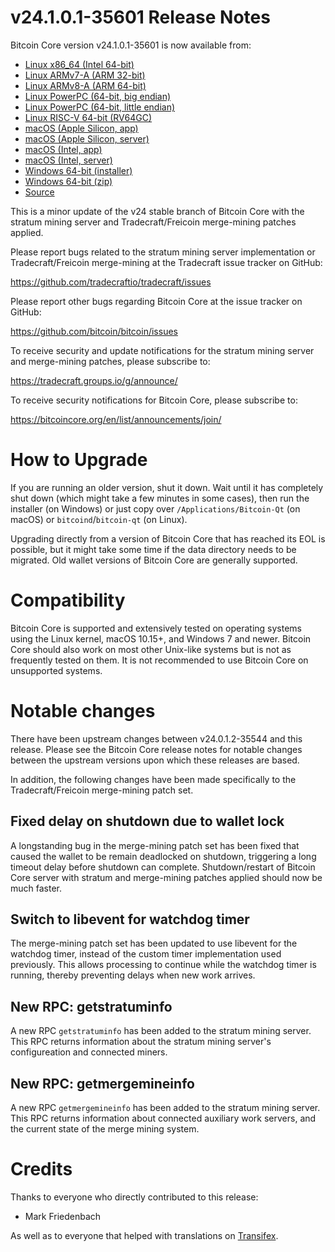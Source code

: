 v24.1.0.1-35601 Release Notes
=============================

Bitcoin Core version v24.1.0.1-35601 is now available from:

  * [Linux x86_64 (Intel 64-bit)](https://s3.amazonaws.com/in.freico.stable/bitcoin-v24.1.0.1-35601-x86_64-linux-gnu.tar.gz)
  * [Linux ARMv7-A (ARM 32-bit)](https://s3.amazonaws.com/in.freico.stable/bitcoin-v24.1.0.1-35601-arm-linux-gnueabihf.tar.gz)
  * [Linux ARMv8-A (ARM 64-bit)](https://s3.amazonaws.com/in.freico.stable/bitcoin-v24.1.0.1-35601-aarch64-linux-gnu.tar.gz)
  * [Linux PowerPC (64-bit, big endian)](https://s3.amazonaws.com/in.freico.stable/bitcoin-v24.1.0.1-35601-powerpc64-linux-gnu.tar.gz)
  * [Linux PowerPC (64-bit, little endian)](https://s3.amazonaws.com/in.freico.stable/bitcoin-v24.1.0.1-35601-powerpc64le-linux-gnu.tar.gz)
  * [Linux RISC-V 64-bit (RV64GC)](https://s3.amazonaws.com/in.freico.stable/bitcoin-v24.1.0.1-35601-riscv64-linux-gnu.tar.gz)
  * [macOS (Apple Silicon, app)](https://s3.amazonaws.com/in.freico.stable/bitcoin-v24.1.0.1-35601-arm64-apple-darwin.dmg)
  * [macOS (Apple Silicon, server)](https://s3.amazonaws.com/in.freico.stable/bitcoin-v24.1.0.1-35601-arm64-apple-darwin.tar.gz)
  * [macOS (Intel, app)](https://s3.amazonaws.com/in.freico.stable/bitcoin-v24.1.0.1-35601-x86_64-apple-darwin.dmg)
  * [macOS (Intel, server)](https://s3.amazonaws.com/in.freico.stable/bitcoin-v24.1.0.1-35601-x86_64-apple-darwin.tar.gz)
  * [Windows 64-bit (installer)](https://s3.amazonaws.com/in.freico.stable/bitcoin-v24.1.0.1-35601-win64-setup.exe)
  * [Windows 64-bit (zip)](https://s3.amazonaws.com/in.freico.stable/bitcoin-v24.1.0.1-35601-win64.zip)
  * [Source](https://github.com/tradecraftio/tradecraft/archive/bitcoin-v24.1.0.1-35601.zip)

This is a minor update of the v24 stable branch of Bitcoin Core with the
stratum mining server and Tradecraft/Freicoin merge-mining patches applied.

Please report bugs related to the stratum mining server implementation or
Tradecraft/Freicoin merge-mining at the Tradecraft issue tracker on GitHub:

  <https://github.com/tradecraftio/tradecraft/issues>

Please report other bugs regarding Bitcoin Core at the issue tracker on GitHub:

  <https://github.com/bitcoin/bitcoin/issues>

To receive security and update notifications for the stratum mining server and
merge-mining patches, please subscribe to:

  <https://tradecraft.groups.io/g/announce/>

To receive security notifications for Bitcoin Core, please subscribe to:

  <https://bitcoincore.org/en/list/announcements/join/>

How to Upgrade
==============

If you are running an older version, shut it down. Wait until it has
completely shut down (which might take a few minutes in some cases), then run
the installer (on Windows) or just copy over `/Applications/Bitcoin-Qt` (on
macOS) or `bitcoind`/`bitcoin-qt` (on Linux).

Upgrading directly from a version of Bitcoin Core that has reached its EOL is
possible, but it might take some time if the data directory needs to be
migrated.  Old wallet versions of Bitcoin Core are generally supported.

Compatibility
=============

Bitcoin Core is supported and extensively tested on operating systems using
the Linux kernel, macOS 10.15+, and Windows 7 and newer.  Bitcoin Core should
also work on most other Unix-like systems but is not as frequently tested on
them. It is not recommended to use Bitcoin Core on unsupported systems.

Notable changes
===============

There have been upstream changes between v24.0.1.2-35544 and this release.
Please see the Bitcoin Core release notes for notable changes between the
upstream versions upon which these releases are based.

In addition, the following changes have been made specifically to the
Tradecraft/Freicoin merge-mining patch set.

Fixed delay on shutdown due to wallet lock
------------------------------------------

A longstanding bug in the merge-mining patch set has been fixed that caused
the wallet to be remain deadlocked on shutdown, triggering a long timeout
delay before shutdown can complete.  Shutdown/restart of Bitcoin Core server
with stratum and merge-mining patches applied should now be much faster.

Switch to libevent for watchdog timer
-------------------------------------

The merge-mining patch set has been updated to use libevent for the watchdog
timer, instead of the custom timer implementation used previously.  This
allows processing to continue while the watchdog timer is running, thereby
preventing delays when new work arrives.

New RPC: getstratuminfo
-----------------------

A new RPC `getstratuminfo` has been added to the stratum mining server.  This
RPC returns information about the stratum mining server's configureation and
connected miners.

New RPC: getmergemineinfo
-------------------------

A new RPC `getmergemineinfo` has been added to the stratum mining server.
This RPC returns information about connected auxiliary work servers, and the
current state of the merge mining system.

Credits
=======

Thanks to everyone who directly contributed to this release:

- Mark Friedenbach

As well as to everyone that helped with translations on
[Transifex](https://www.transifex.com/tradecraft/freicoin-1/).
